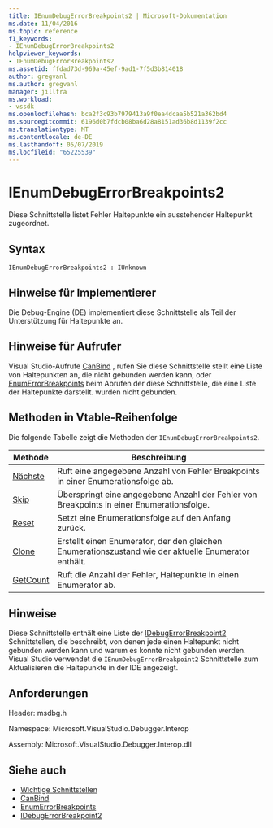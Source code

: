 ```yaml
---
title: IEnumDebugErrorBreakpoints2 | Microsoft-Dokumentation
ms.date: 11/04/2016
ms.topic: reference
f1_keywords:
- IEnumDebugErrorBreakpoints2
helpviewer_keywords:
- IEnumDebugErrorBreakpoints2
ms.assetid: ffdad73d-969a-45ef-9ad1-7f5d3b814018
author: gregvanl
ms.author: gregvanl
manager: jillfra
ms.workload:
- vssdk
ms.openlocfilehash: bca2f3c93b7979413a9f0ea4dcaa5b521a362bd4
ms.sourcegitcommit: 6196d0b7fdcb08ba6d28a8151ad36b8d1139f2cc
ms.translationtype: MT
ms.contentlocale: de-DE
ms.lasthandoff: 05/07/2019
ms.locfileid: "65225539"
---
```

# <a name="ienumdebugerrorbreakpoints2"></a>IEnumDebugErrorBreakpoints2
Diese Schnittstelle listet Fehler Haltepunkte ein ausstehender Haltepunkt zugeordnet.

## <a name="syntax"></a>Syntax

```
IEnumDebugErrorBreakpoints2 : IUnknown
```

## <a name="notes-for-implementers"></a>Hinweise für Implementierer
 Die Debug-Engine (DE) implementiert diese Schnittstelle als Teil der Unterstützung für Haltepunkte an.

## <a name="notes-for-callers"></a>Hinweise für Aufrufer
 Visual Studio-Aufrufe [CanBind](../../../extensibility/debugger/reference/idebugpendingbreakpoint2-canbind.md) , rufen Sie diese Schnittstelle stellt eine Liste von Haltepunkten an, die nicht gebunden werden kann, oder [EnumErrorBreakpoints](../../../extensibility/debugger/reference/idebugpendingbreakpoint2-enumerrorbreakpoints.md) beim Abrufen der diese Schnittstelle, die eine Liste der Haltepunkte darstellt. wurden nicht gebunden.

## <a name="methods-in-vtable-order"></a>Methoden in Vtable-Reihenfolge
 Die folgende Tabelle zeigt die Methoden der `IEnumDebugErrorBreakpoints2`.

|Methode|Beschreibung|
|------------|-----------------|
|[Nächste](../../../extensibility/debugger/reference/ienumdebugerrorbreakpoints2-next.md)|Ruft eine angegebene Anzahl von Fehler Breakpoints in einer Enumerationsfolge ab.|
|[Skip](../../../extensibility/debugger/reference/ienumdebugerrorbreakpoints2-skip.md)|Überspringt eine angegebene Anzahl der Fehler von Breakpoints in einer Enumerationsfolge.|
|[Reset](../../../extensibility/debugger/reference/ienumdebugerrorbreakpoints2-reset.md)|Setzt eine Enumerationsfolge auf den Anfang zurück.|
|[Clone](../../../extensibility/debugger/reference/ienumdebugerrorbreakpoints2-clone.md)|Erstellt einen Enumerator, der den gleichen Enumerationszustand wie der aktuelle Enumerator enthält.|
|[GetCount](../../../extensibility/debugger/reference/ienumdebugerrorbreakpoints2-getcount.md)|Ruft die Anzahl der Fehler, Haltepunkte in einen Enumerator ab.|

## <a name="remarks"></a>Hinweise
 Diese Schnittstelle enthält eine Liste der [IDebugErrorBreakpoint2](../../../extensibility/debugger/reference/idebugerrorbreakpoint2.md) Schnittstellen, die beschreibt, von denen jede einen Haltepunkt nicht gebunden werden kann und warum es konnte nicht gebunden werden. Visual Studio verwendet die `IEnumDebugErrorBreakpoint2` Schnittstelle zum Aktualisieren die Haltepunkte in der IDE angezeigt.

## <a name="requirements"></a>Anforderungen
 Header: msdbg.h

 Namespace: Microsoft.VisualStudio.Debugger.Interop

 Assembly: Microsoft.VisualStudio.Debugger.Interop.dll

## <a name="see-also"></a>Siehe auch
- [Wichtige Schnittstellen](../../../extensibility/debugger/reference/core-interfaces.md)
- [CanBind](../../../extensibility/debugger/reference/idebugpendingbreakpoint2-canbind.md)
- [EnumErrorBreakpoints](../../../extensibility/debugger/reference/idebugpendingbreakpoint2-enumerrorbreakpoints.md)
- [IDebugErrorBreakpoint2](../../../extensibility/debugger/reference/idebugerrorbreakpoint2.md)